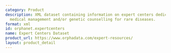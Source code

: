 ```yaml
---
category: Product
description: XML dataset containing information on expert centers dedicated to the
  medical management and/or genetic counselling for rare diseases.
format: xml
id: orphanet.expertcenters
name: Expert Centers Dataset
product_url: https://www.orphadata.com/expert-resources/
layout: product_detail
---
```

